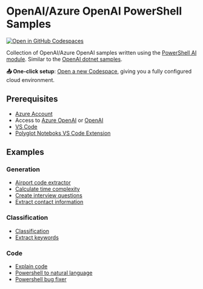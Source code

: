 # OpenAI/Azure OpenAI PowerShell Samples

[![Open in GitHub Codespaces](https://github.com/codespaces/badge.svg)](https://codespaces.new/dfinke/openai-powershell-samples?quickstart=1)

Collection of OpenAI/Azure OpenAI samples written using the [PowerShell AI module](https://github.com/dfinke/PowerShellAI). Similar to the [OpenAI dotnet samples](https://github.com/Azure-Samples/openai-dotnet-samples).

**📤 One-click setup**: [Open a new Codespace](https://codespaces.new/dfinke/openai-powershell-samples), giving you a fully configured cloud environment.

## Prerequisites

- [Azure Account](https://aka.ms/free)
- Access to [Azure OpenAI](https://learn.microsoft.com/azure/cognitive-services/openai/how-to/create-resource?pivots=web-portal) or [OpenAI](https://openai.com/)
- [VS Code](https://code.visualstudio.com/Download)
- [Polyglot Noteboks VS Code Extension](https://marketplace.visualstudio.com/items?itemName=ms-dotnettools.dotnet-interactive-vscode)

## Examples

### Generation

- [Airport code extractor](./OpenAI-Samples/airport-code-extractor.ipynb)
- [Calculate time complexity](./OpenAI-Samples/calculate-time-complexity.ipynb)
- [Create interview questions](./OpenAI-Samples/create-interview-questions.ipynb)
- [Extract contact information](./OpenAI-Samples/extract-contact-information.ipynb)


### Classification

- [Classification](./OpenAI-Samples/classification.ipynb)
- [Extract keywords](./OpenAI-Samples/extract-keywords.ipynb)

### Code 

- [Explain code](./OpenAI-Samples/explain-code.ipynb)
- [Powershell to natural language](./OpenAI-Samples/powershell-to-natural-language.ipynb)
- [Powershell bug fixer](./OpenAI-Samples/powershell-bug-fixer.ipynb)